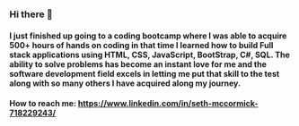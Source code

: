 ### Hi there 👋
#### I just finished up going to a coding bootcamp where I was able to acquire 500+ hours of hands on coding in that time I learned how to build Full stack applications using HTML, CSS, JavaScript, BootStrap, C#, SQL. The ability to solve problems has become an instant love for me and the software development field excels in letting me put that skill to the test along with so many others I have acquired along my journey.
#### How to reach me: https://www.linkedin.com/in/seth-mccormick-718229243/

<!--
**Seth-McCormick/Seth-McCormick** is a ✨ _special_ ✨ repository because its `README.md` (this file) appears on your GitHub profile.

Here are some ideas to get you started:

- 🔭 I’m currently working on ...
- 🌱 I’m currently learning ...
- 👯 I’m looking to collaborate on ...
- 🤔 I’m looking for help with ...
- 💬 Ask me about ...
- 📫 How to reach me: ...
- 😄 Pronouns: ...
- ⚡ Fun fact: ...
-->
